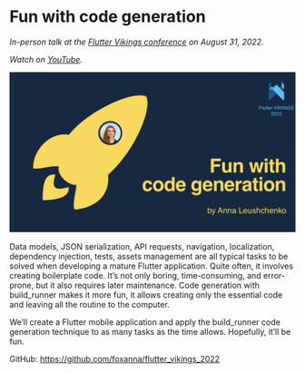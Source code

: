 # Fun with code generation

*In-person talk at the [Flutter Vikings conference](https://fluttervikings.com/) on August 31, 2022.*

*Watch on [YouTube](https://youtu.be/QN-mq788ghs).*

![](images/cover_image.jpg)

Data models, JSON serialization, API requests, navigation, localization, dependency injection, tests, assets management are all typical tasks to be solved when developing a mature Flutter application. Quite often, it involves creating boilerplate code. It’s not only boring, time-consuming, and error-prone, but it also requires later maintenance. Code generation with build_runner makes it more fun, it allows creating only the essential code and leaving all the routine to the computer.

We’ll create a Flutter mobile application and apply the build_runner code generation technique to as many tasks as the time allows. Hopefully, it’ll be fun.

GitHub: https://github.com/foxanna/flutter_vikings_2022
